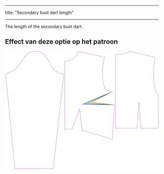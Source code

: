 - - -
title: "Secondary bust dart length"
- - -

The length of the secondary bust dart.

## Effect van deze optie op het patroon

![This image shows the effect of this option by superimposing several variants that have a different value for this option](breanna_secondarybustdartlength_sample.svg "Effect of this option on the pattern")
